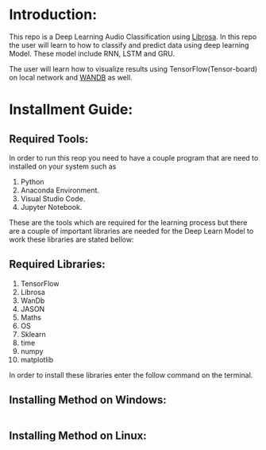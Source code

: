 # Introduction:

This repo is a Deep Learning Audio Classification using [Librosa](https://librosa.org/doc/latest/index.html).  In this repo the user will learn to how to classify and predict data using deep learning Model. These model include RNN, LSTM and GRU.

The user will learn how to visualize results using TensorFlow(Tensor-board)  on local network and [WANDB](https://wandb.ai/site) as well. 

# Installment Guide:

## Required Tools:

In order to run this reop you need to have a couple program that are need to installed on your system such as 

1. Python
2. Anaconda Environment.
3. Visual Studio Code.
4. Jupyter Notebook.

These are the tools which are required for the learning process but there are a couple of important libraries are needed for the Deep Learn Model to work these libraries are stated bellow:

## Required Libraries:

1. TensorFlow
2. Librosa 
3. WanDb
4. JASON
5. Maths
6. OS
7. Sklearn
8. time
9. numpy
10. matplotlib

In order to install these libraries enter the follow command on the terminal.

## Installing Method on Windows:

```python

```

## Installing Method on Linux:

   

```python

```
